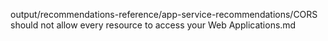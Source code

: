 output/recommendations-reference/app-service-recommendations/CORS should not allow every resource to access your Web Applications.md